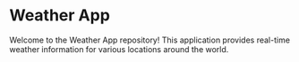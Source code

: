 # Weather App

Welcome to the Weather App repository! This application provides real-time weather information for various locations around the world.
